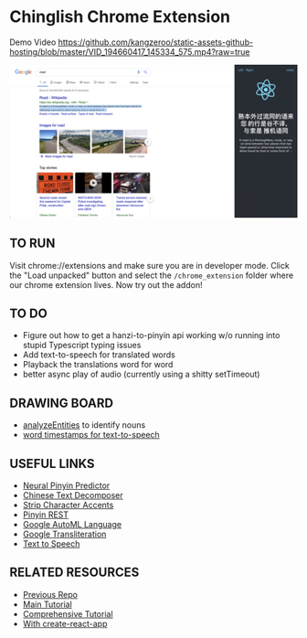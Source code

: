 # Chinglish Chrome Extension

Demo Video
https://github.com/kangzeroo/static-assets-github-hosting/blob/master/VID_194660417_145334_575.mp4?raw=true

![Extension Screenshot](https://raw.githubusercontent.com/kangzeroo/static-assets-github-hosting/master/Screen%20Shot%202019-08-26%20at%2012.40.56%20PM.png)

## TO RUN
Visit chrome://extensions and make sure you are in developer mode. Click the "Load unpacked" button and select the `/chrome_extension` folder where our chrome extension lives. Now try out the addon!

## TO DO
- Figure out how to get a hanzi-to-pinyin api working w/o running into stupid Typescript typing issues
- Add text-to-speech for translated words
- Playback the translations word for word
- better async play of audio (currently using a shitty setTimeout)

## DRAWING BOARD
- [analyzeEntities](https://cloud.google.com/natural-language/docs/basics) to identify nouns
- [word timestamps for text-to-speech](https://cloud.google.com/speech-to-text/docs/async-time-offsets#speech-async-recognize-gcs-nodejs)

## USEFUL LINKS
- [Neural Pinyin Predictor](https://github.com/Kyubyong/neural_chinese_transliterator)
- [Chinese Text Decomposer](https://github.com/nieldlr/hanzi)
- [Strip Character Accents](https://gist.github.com/sindresorhus/4705780)
- [Pinyin REST](https://www.npmjs.com/package/pinyin-rest)
- [Google AutoML Language](https://cloud.google.com/translate/docs/intro-to-v3)
- [Google Transliteration](https://www.google.com/inputtools/services/features/transliteration.html)
- [Text to Speech](https://cloud.google.com/text-to-speech/docs/reference/rest/v1beta1/text/synthesize)

## RELATED RESOURCES
- [Previous Repo](https://github.com/kangzeroo/Chinglish-Chrome-Keyboard)
- [Main Tutorial](https://blog.usejournal.com/making-an-interactive-chrome-extension-with-react-524483d7aa5d)
- [Comprehensive Tutorial](https://itnext.io/create-chrome-extension-with-reactjs-using-inject-page-strategy-137650de1f39)
- [With create-react-app](https://medium.com/@gilfink/building-a-chrome-extension-using-react-c5bfe45aaf36)
